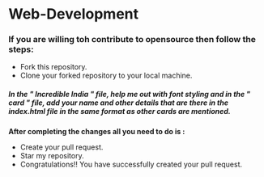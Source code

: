# Web-Development

### If you are willing toh contribute to opensource then follow the steps:
* Fork this repository.
* Clone your forked repository to your local machine.

##### In the " Incredible India " file, help me out with font styling and in the " card " file, add your name and other details that are there in the index.html file in the same format as other cards are mentioned.

**After completing the changes all you need to do is :**
- Create your pull request.
- Star my repository.
- Congratulations!! You have successfully created your pull request.
